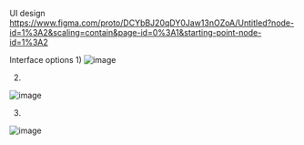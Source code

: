 UI design
https://www.figma.com/proto/DCYbBJ20qDY0Jaw13nOZoA/Untitled?node-id=1%3A2&scaling=contain&page-id=0%3A1&starting-point-node-id=1%3A2

Interface options
1)
![image](https://user-images.githubusercontent.com/93794796/223207506-cd519e42-32e4-4f12-a649-4f6ec343cf5d.png)

2)
![image](https://user-images.githubusercontent.com/93794796/223207783-6479b4fe-d623-4c35-ae85-973b1789a599.png)

3)
![image](https://user-images.githubusercontent.com/93794796/223207889-fdedc2ad-b8dd-4fd8-8d07-43ee63c8f9fe.png)
